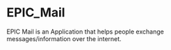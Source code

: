 # EPIC_Mail
EPIC Mail is an Application that helps people exchange messages/information over the internet.
